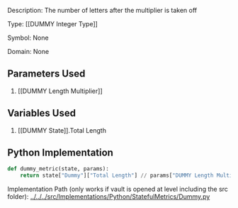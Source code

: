 Description: The number of letters after the multiplier is taken off

Type: [[DUMMY Integer Type]]

Symbol: None

Domain: None

## Parameters Used
1. [[DUMMY Length Multiplier]]

## Variables Used
1. [[DUMMY State]].Total Length

## Python Implementation
```python
def dummy_metric(state, params):
    return state["Dummy"]["Total Length"] // params["DUMMY Length Multiplier"]
```
Implementation Path (only works if vault is opened at level including the src folder): [../../../src/Implementations/Python/StatefulMetrics/Dummy.py](../../../src/Implementations/Python/StatefulMetrics/Dummy.py)

